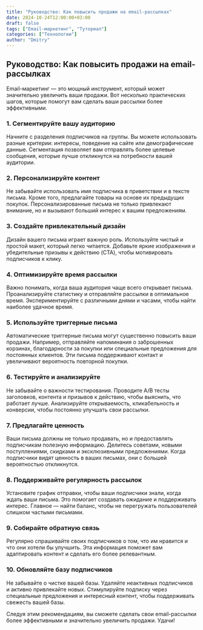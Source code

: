 ```yaml
---
title: "Руководство: Как повысить продажи на email-рассылках"
date: 2024-10-24T12:00:00+03:00
draft: false
tags: ["Email-маркетинг", "Туториал"]
categories: ["Технологии"]
author: "Dmitry"
---
```


## Руководство: Как повысить продажи на email-рассылках

Email-маркетинг — это мощный инструмент, который может значительно увеличить ваши продажи. Вот несколько практических шагов, которые помогут вам сделать ваши рассылки более эффективными.

### 1. Сегментируйте вашу аудиторию

Начните с разделения подписчиков на группы. Вы можете использовать разные критерии: интересы, поведение на сайте или демографические данные. Сегментация позволяет вам отправлять более целевые сообщения, которые лучше откликнутся на потребности вашей аудитории.

### 2. Персонализируйте контент

Не забывайте использовать имя подписчика в приветствии и в тексте письма. Кроме того, предлагайте товары на основе их предыдущих покупок. Персонализированные письма не только привлекают внимание, но и вызывают больший интерес к вашим предложениям.

### 3. Создайте привлекательный дизайн

Дизайн вашего письма играет важную роль. Используйте чистый и простой макет, который легко читается. Добавьте яркие изображения и убедительные призывы к действию (CTA), чтобы мотивировать подписчиков к клику.

### 4. Оптимизируйте время рассылки

Важно понимать, когда ваша аудитория чаще всего открывает письма. Проанализируйте статистику и отправляйте рассылки в оптимальное время. Экспериментируйте с различными днями и часами, чтобы найти наиболее удачное время.

### 5. Используйте триггерные письма

Автоматические триггерные письма могут существенно повысить ваши продажи. Например, отправляйте напоминания о заброшенных корзинах, благодарности за покупки или специальные предложения для постоянных клиентов. Эти письма поддерживают контакт и увеличивают вероятность повторной покупки.

### 6. Тестируйте и анализируйте

Не забывайте о важности тестирования. Проводите A/B тесты заголовков, контента и призывов к действию, чтобы выяснить, что работает лучше. Анализируйте открываемость, кликабельность и конверсии, чтобы постоянно улучшать свои рассылки.

### 7. Предлагайте ценность

Ваши письма должны не только продавать, но и предоставлять подписчикам полезную информацию. Делитесь советами, новыми поступлениями, скидками и эксклюзивными предложениями. Когда подписчики видят ценность в ваших письмах, они с большей вероятностью откликнутся.

### 8. Поддерживайте регулярность рассылок

Установите график отправки, чтобы ваши подписчики знали, когда ждать ваши письма. Это помогает создавать ожидание и поддерживать интерес. Главное — найти баланс, чтобы не перегружать пользователей слишком частыми письмами.

### 9. Собирайте обратную связь

Регулярно спрашивайте своих подписчиков о том, что им нравится и что они хотели бы улучшить. Эта информация поможет вам адаптировать контент и сделать его более релевантным.

### 10. Обновляйте базу подписчиков

Не забывайте о чистке вашей базы. Удаляйте неактивных подписчиков и активно привлекайте новых. Стимулируйте подписку через специальные предложения и интересный контент, чтобы поддерживать свежесть вашей базы.

Следуя этим рекомендациям, вы сможете сделать свои email-рассылки более эффективными и значительно увеличить продажи. Удачи!